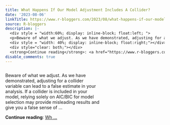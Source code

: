 ```yaml
---
title: What Happens If Our Model Adjustment Includes A Collider?
date: '2023-08-06'
linkTitle: https://www.r-bloggers.com/2023/08/what-happens-if-our-model-adjustment-includes-a-collider/
source: R-bloggers
description: |-
  <div style = "width:60%; display: inline-block; float:left; ">
  <p>Beware of what we adjust. As we have demonstrated, adjusting for a collider variable can lead to a false estimate in your analysis. If a collider is included in your model, relying solely on AIC/BIC for model selection may provide misleading results and give you a false sense of ...</p></div>
  <div style = "width: 40%; display: inline-block; float:right;"></div>
  <div style="clear: both;"></div>
  <strong>Continue reading</strong>: <a href="https://www.r-bloggers.com/2023/08/what-happens-if-our-model-adjustment-includes-a-collider/">Wh ...
disable_comments: true
---
```

<div style = "width:60%; display: inline-block; float:left; ">
<p>Beware of what we adjust. As we have demonstrated, adjusting for a collider variable can lead to a false estimate in your analysis. If a collider is included in your model, relying solely on AIC/BIC for model selection may provide misleading results and give you a false sense of ...</p></div>
<div style = "width: 40%; display: inline-block; float:right;"></div>
<div style="clear: both;"></div>
<strong>Continue reading</strong>: <a href="https://www.r-bloggers.com/2023/08/what-happens-if-our-model-adjustment-includes-a-collider/">Wh ...